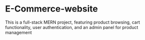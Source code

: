 # E-Commerce-website
This is a full-stack MERN project, featuring product browsing, cart functionality, user authentication, and an admin panel for product management 
